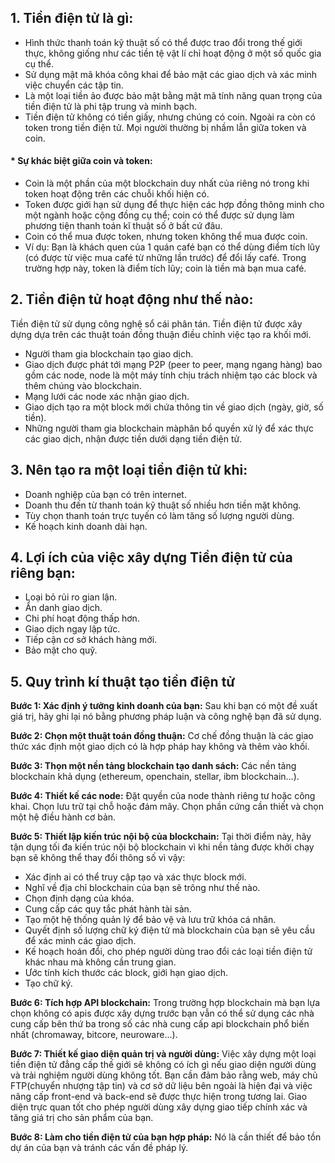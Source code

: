 ## **1. Tiền điện tử là gì:**
- Hình thức thanh toán kỹ thuật số có thể được trao đổi trong thế giới thực, không giống như các tiền tệ vật lí chỉ hoạt động ở một số quốc gia cụ thể.
- Sử dụng mật mã khóa công khai để bảo mật các giao dịch và xác minh việc chuyển các tập tin.
- Là một loại tiền ảo được bảo mật bằng mật mã tính năng quan trọng của tiền điện tử là phi tập trung và minh bạch.
- Tiền điện tử không có tiền giấy, nhưng chúng có coin. Ngoài ra còn có token trong tiền điện tử. Mọi người thường bị nhầm lẫn giữa token và coin.
#### * Sự khác biệt giữa coin và token: 
- Coin là một phần của một blockchain duy nhất của riêng nó trong khi token hoạt động trên các chuỗi khối hiện có.
- Token được giới hạn sử dụng để thực hiện các hợp đồng thông minh cho một ngành hoặc cộng đồng cụ thể; coin có thể được sử dụng làm phương tiện thanh toán kĩ thuật số ở bất cứ đâu.
- Coin có thể mua được token, nhưng token không thể mua được coin.
- Ví dụ: Bạn là khách quen của 1 quán café bạn có thể dùng điểm tích lũy (có được từ việc mua café từ những lần trước) để đổi lấy café. Trong trường hợp này, token là điểm tích lũy; coin là tiền mà bạn mua café.

## **2. Tiền điện tử hoạt động như thế nào:**
Tiền điện tử sử dụng công nghệ sổ cái phân tán. Tiền điện tử được xây dựng dựa trên các thuật toán đồng thuận điều chỉnh việc tạo ra khối mới. 
- Người tham gia blockchain tạo giao dịch.
- Giao dịch được phát tới mạng P2P (peer to peer, mạng ngang hàng) bao gồm các node, node là một máy tính chịu trách nhiệm tạo các block và thêm chúng vào blockchain.
- Mạng lưới các node xác nhận giao dịch.
- Giao dịch tạo ra một block mới chứa thông tin về giao dịch (ngày, giờ, số tiền). 
- Những người tham gia blockchain màphân bổ quyền xử lý để xác thực các giao dịch, nhận được tiền dưới dạng tiền điện tử.
## **3. Nên tạo ra một loại tiền điện tử khi:**
- Doanh nghiệp của bạn có trên internet.
- Doanh thu đến từ thanh toán kỹ thuật số nhiều hơn tiền mặt không.
- Tùy chọn thanh toán trực tuyến có làm tăng số lượng người dùng.
- Kế hoạch kinh doanh dài hạn.
## **4. Lợi ích của việc xây dựng Tiền điện tử của riêng bạn:**
- Loại bỏ rủi ro gian lận.
- Ẩn danh giao dịch.
- Chi phí hoạt động thấp hơn.
- Giao dịch ngay lập tức.
- Tiếp cận cơ sở khách hàng mới.
- Bảo mật cho quỹ.
## **5. Quy trình kí thuật tạo tiền điện tử**
**Bước 1: Xác định ý tưởng kinh doanh của bạn:**
Sau khi bạn có một đề xuất giá trị, hãy ghi lại nó bằng phương pháp luận và công nghệ bạn đã sử dụng.

**Bước 2: Chọn một thuật toán đồng thuận:**
Cơ chế đồng thuận là các giao thức xác định một giao dịch có là hợp pháp hay không và thêm vào khối.

**Bước 3: Thọn một nền tảng blockchain tạo danh sách:**
Các nền tảng blockchain khả dụng (ethereum, openchain, stellar, ibm blockchain…).

**Bước 4: Thiết kế các node:**
Đặt quyền của node thành riêng tư hoặc công khai.
Chọn lưu trữ tại chỗ hoặc đám mây.
Chọn phần cứng cần thiết và chọn một hệ điều hành cơ bản. 

**Bước 5: Thiết lập kiến trúc nội bộ của blockchain:**
 Tại thời điểm này, hãy tận dụng tối đa kiến trúc nội bộ blockchain vì khi nền tảng được khởi chạy bạn sẽ không thể thay đổi thông số vì vậy:
- Xác định ai có thể truy cập tạo và xác thực block mới.
- Nghĩ về địa chỉ blockchain của bạn sẽ trông như thế nào.
- Chọn định dạng của khóa. 
- Cung cấp các quy tắc phát hành tài sản.
- Tạo một hệ thống quản lý để bảo vệ và lưu trữ khóa cá nhân.
- Quyết định số lượng chữ ký điện tử mà blockchain của bạn sẽ yêu cầu để xác minh các giao dịch. 
- Kế hoạch hoán đổi, cho phép người dùng trao đổi các loại tiền điện tử khác nhau mà không cần trung gian.
- Ước tính kích thước các block, giới hạn giao dịch.
- Tạo chữ ký. 

**Bước 6: Tích hợp API blockchain:**
Trong trường hợp blockchain mà bạn lựa chọn không có apis được xây dựng trước bạn vẫn có thể sử dụng các nhà cung cấp bên thứ ba trong số các nhà cung cấp api blockchain phổ biến nhất (chromaway, bitcore, neuroware...). 

**Bước 7: Thiết kế giao diện quản trị và người dùng:**
Việc xây dựng một loại tiền điện tử đẳng cấp thế giới sẽ không có ích gì nếu giao diện người dùng và trải nghiệm người dùng không tốt. Bạn cần đảm bảo rằng web, máy chủ FTP(chuyển nhượng tập tin) và cơ sở dữ liệu bên ngoài là hiện đại và việc nâng cấp front-end và back-end sẽ được thực hiện trong tương lai.
Giao diện trực quan tốt cho phép người dùng xây dựng giao tiếp chính xác và tăng giá trị cho sản phẩm của bạn. 

**Bước 8: Làm cho tiền điện tử của bạn hợp pháp:** 
Nó là cần thiết để bảo tồn dự án của bạn và tránh các vấn đề pháp lý. 

